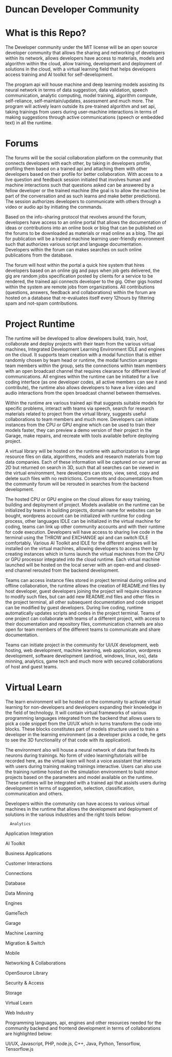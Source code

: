 # Duncan Developer Community

# What is this Repo?

The Developer community under the MIT license will be an open source developer community that allows the sharing and networking 
of developers within its network, allows developers have access to materials, models and algorithm within the cloud, allow training, 
development and deployment of solutions in the cloud, with a virtual learning field that helps developers access training and AI
toolkit for self-development. 

The program api will house machine and deep learning models assisting its neural network in terms of data suggestion, data validation, 
speech communication, analytic computing, model training, algorithm compute, self-reliance, self-maintain/updates, assessment and much 
more. The program will actively learn outside its pre-trained algorithm and set api, taking trainings from users during user-machine 
interactions in terms of making suggestions through active communications (speech or embedded text) in all the runtime.  

# Forums

The forums will be the social collaboration platform on the community that connects developers with each other, by taking in developers 
profile, profiling them based on a trained api and attaching them with other developers based on their profile for better collaboration.
With access to a live question and feedback session initiated that involves human and machine interactions such that questions asked 
can be answered by a fellow developer or the trained machine (the goal is to allow the machine be part of the conversation and as such 
learns and make better predictions). The session authorizes developers to communicate with others through a video or audio api by 
initiating the commands.

Based on the info-sharing protocol that revolves around the forum, developers have access to an online portal that allows the 
documentation of ideas or contributions into an online book or blog that can be published on the forums to be downloaded as materials or 
read online as a blog. The api for publication will be a trained machine learning user-friendly environment such that authorizes 
various script and language documentation. Developers within the forum can makes searches on such online publications from the 
database.

The forum will host within the portal a quick hire system that hires developers based on an online gig and pays when job gets delivered,
the gig are random jobs specification posted by clients for a service to be rendered, the trained api connects developer to the gig. 
Other gigs hosted within the system are remote jobs from organizations. All contributions (questions, answers, feedback and collaborations)
within the forum are hosted on a database that re-evaluates itself every 12hours by filtering spam and not-spam contributions.

# Project Runtime 

The runtime will be developed to allow developers build, train, host, collaborate and deploy projects with their team from the various 
virtual machines, Integrated Development Learning Environment IDLE and engines on the cloud. It supports team creation with a modal 
function that is either randomly chosen by team head or runtime, the modal function arranges team members within the group, sets the 
connections within team members with an open broadcast channel that requires clearance for different level of communications. 
All engines within the runtime can be initiated for a live coding interface (as one developer codes, all active members can see it 
and contribute), the runtime also allows developers to have a live video and audio interactions from the open broadcast channel 
between themselves.

Within the runtime are various trained api that suggests suitable models for specific problems, interact with teams via speech, 
search for research materials related to project from the virtual library, suggests useful collaborations to team members and 
much more. Developers can initiate instances from the CPU or GPU engine which can be used to train their models faster, 
they can preview a demo version of their project in the Garage, make repairs, and recreate with tools available before deploying 
project.

A virtual library will be hosted on the runtime with authorization to a large resource files on data, algorithms, models and 
research materials from top data companies. Each of these information will be captured on our server as 2D but returned on search in 3D, 
such that all searches can be viewed in the virtual environment, here developers can store, view, send, copy and delete such files with
no restrictions. Comments and documentations from the community forum will be rerouted in searches from the backend development.

The hosted CPU or GPU engine on the cloud allows for easy training, building and deployment of project. Models available on the runtime 
can be initialized by teams in building projects, domain name for websites can be bought, wordpress account can be initialized with 
runtime for coding process, other languages IDLE can be initialized in the virtual machine for coding, teams can link up other 
community accounts and with their runtime for code execution. Developers will have access to sharing live code in the terminal 
using the THROW and EXCHANGE api and can switch IDLE comfortably.
Various AI Toolkit and IDLE for the different engines will be installed on the virtual machines, allowing developers to access them 
by creating instances which in turns launch the virtual machines from the CPU or GPU processor integrated into the cloud runtime. Each 
virtual machine launched will be hosted on the local server with an open-end and closed-end channel rerouted from the backend development.

Teams can access instance files stored in project terminal during online and offline collaboration, the runtime allows the creation of 
README.md files by host developer, guest developers joining the project will require clearance to modify such files, but can add new 
README.md files and other files in the project terminal, all other subsequent documentation and code snippet can be modified by guest 
developers. During live coding, runtime automatically updates scripts and codes in the project terminal. Teams of one project can 
collaborate with teams of a different project, with access to their documentation and repository files, communication channels are also 
open for team members of the different teams to communicate and share documentation.

Teams can initiate project in the community for UI/UX development, web hosting, web development, machine learning, web application,
wordpress development, software development (andriod, windows, linux, ios), data minning, analytics, game tech and much more with 
secured collaborations of host and guest teams.


# Virtual Learn

The learn environment will be hosted on the community to activate virtual learning for non-developers and developers expanding their
knowledge in the field of technology. It will contain virtual frameworks of various programming languages integrated from the backend 
that allows users to pick a code snippet from the UI/UX which in turns transform the code into blocks. These blocks constitutes part of
models structure used to train a developer in the learning environment (as a developer picks a code, he gets to see the 3D functionality 
of that code with its application). 

The environment also will house a neural network of data that feeds its neurons during trainings. No form of video learning/tutorials 
will be recorded here, as the virtual learn will host a voice assistant that interacts with users during training making trainings 
interactive. Users can also use the training runtime hosted on the simulation environment to build minor projects based on the parameters and model
available on the runtime. These runtimes will be integrated with a trained api that assists users during development in terms of 
suggestion, selection, classification, communication and others.


Developers within the community can have access to various virtual machines in the runtime that allows the development and deployment
of solutions in the various industries and the right tools below:

      Analytics

Application Integration

AI Toolkit

Business Applications

Customer Interactions

Connections

Database

Data Minning

Engines

GameTech

Garage

Machine Learning

Migration & Switch

Mobile

Networking & Collaborations

OpenSource Library

Security & Access

Storage

Virtual Learn

Web Industry

Programming languages, api, engines and other resources needed for the community backend and frontend development in terms of 
collaborations are highlighted below:

UI/UX, 
Javascript, 
PHP, 
node.js,
C++,
Java, 
Python, 
Tensorflow,
Tensorflow.js
